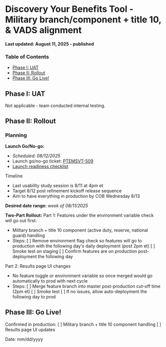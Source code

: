 # Discovery Your Benefits Tool - Military branch/component + title 10, & VADS alignment
**Last updated: August 11, 2025 - published** 

### Table of Contents
- [Phase I: UAT](#Phase-i-uat)
- [Phase II: Rollout](#Phase-ii-rollout)
- [Phase III: Go Live!](#Phase-iii-go-Live)

## Phase I: UAT
Not applicable - team conducted internal testing.

## Phase II: Rollout

### Planning
**Launch Go/No-go:** 
- _Scheduled: 08/12/2025_
- Launch go/no-go ticket: [PTEMSVT-509](jira.devops.va.gov/browse/PTEMSVT-509)
- [Launch readiness checklist]( TK )

Timeline
- Last usability study session is 8/11 at 4pm et
- Target 8/12 post refinement kickoff release sequence 
- Aim to have everything in production by COB Wednesday 8/13

**Desired date range:** _week of 08/11/2025_

**Two-Part Rollout:**
Part 1: Features under the environment variable check will go out first:
- Military branch + title 10 component (active duty, reserve, national guard) handling
- Steps:
[ ] Remove environment flag check so features will go to production with the following day's daily deployment (post 2pm et)
[ ] Smoke test on staging
[ ] Confirm features are on production post-deployment the following day 


Part 2: Results page UI changes
- No feature toggle or environment variable so once merged would go automatically to prod with next cycle
- Steps:
    [ ] Merge feature branch into master post-production cut-off time (2pm et)
    [ ] Smoke test
    [ ] If no issues, allow auto-deployment the following day to prod 


## Phase III: Go Live!
Confirmed in production:
[ ] Military branch + title 10 component handling 
[ ] Results page UI updates

Date: mm/dd/yyyy


